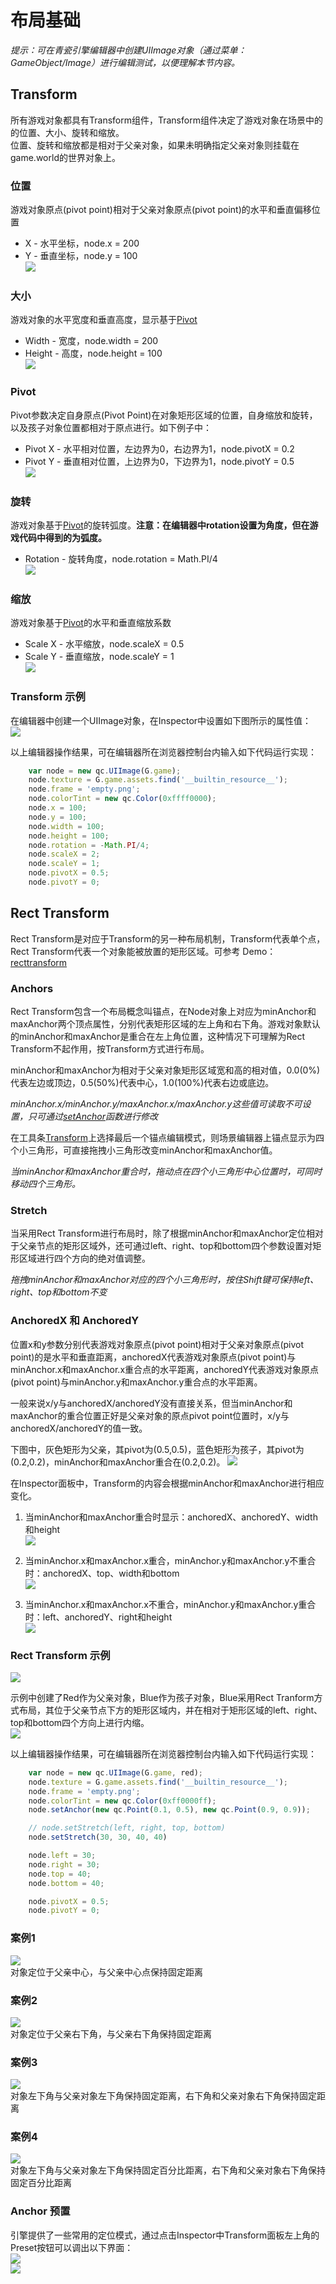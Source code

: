 # 布局基础
*提示：可在青瓷引擎编辑器中创建UIImage对象（通过菜单：GameObject/Image）进行编辑测试，以便理解本节内容。*

## Transform
所有游戏对象都具有Transform组件，Transform组件决定了游戏对象在场景中的的位置、大小、旋转和缩放。  
位置、旋转和缩放都是相对于父亲对象，如果未明确指定父亲对象则挂载在game.world的世界对象上。

### 位置
游戏对象原点(pivot point)相对于父亲对象原点(pivot point)的水平和垂直偏移位置
* X - 水平坐标，node.x = 200
* Y - 垂直坐标，node.y = 100    
![](images/position.png)

### 大小
游戏对象的水平宽度和垂直高度，显示基于[Pivot](#pivot)
* Width - 宽度，node.width = 200
* Height - 高度，node.height = 100    
![](images/size.png)

### Pivot
Pivot参数决定自身原点(Pivot Point)在对象矩形区域的位置，自身缩放和旋转，以及孩子对象位置都相对于原点进行。如下例子中：
* Pivot X - 水平相对位置，左边界为0，右边界为1，node.pivotX = 0.2
* Pivot Y - 垂直相对位置，上边界为0，下边界为1，node.pivotY = 0.5  
![](images/pivot.png)  

### 旋转
游戏对象基于[Pivot](#pivot)的旋转弧度。__注意：在编辑器中rotation设置为角度，但在游戏代码中得到的为弧度。__
* Rotation - 旋转角度，node.rotation = Math.PI/4  
![](images/rotation.png)

### 缩放
游戏对象基于[Pivot](#pivot)的水平和垂直缩放系数
* Scale X - 水平缩放，node.scaleX = 0.5
* Scale Y - 垂直缩放，node.scaleY = 1  
![](images/scale.png)

### Transform 示例
在编辑器中创建一个UIImage对象，在Inspector中设置如下图所示的属性值：  
![](images/transform.png)

以上编辑器操作结果，可在编辑器所在浏览器控制台内输入如下代码运行实现：  
````javascript
    var node = new qc.UIImage(G.game);
    node.texture = G.game.assets.find('__builtin_resource__');
    node.frame = 'empty.png';
    node.colorTint = new qc.Color(0xffff0000);
    node.x = 100;
    node.y = 100;
    node.width = 100;
    node.height = 100;
    node.rotation = -Math.PI/4;
    node.scaleX = 2;
    node.scaleY = 1;
    node.pivotX = 0.5;
    node.pivotY = 0;
````

## Rect Transform

Rect Transform是对应于Transform的另一种布局机制，Transform代表单个点，Rect Transform代表一个对象能被放置的矩形区域。可参考 Demo：[recttransform](http://engine.zuoyouxi.com/demo/Layout/recttransform/index.html)

### Anchors
Rect Transform包含一个布局概念叫锚点，在Node对象上对应为minAnchor和maxAnchor两个顶点属性，分别代表矩形区域的左上角和右下角。游戏对象默认的minAnchor和maxAnchor是重合在左上角位置，这种情况下可理解为Rect Transform不起作用，按Transform方式进行布局。

minAnchor和maxAnchor为相对于父亲对象矩形区域宽和高的相对值，0.0(0%)代表左边或顶边，0.5(50%)代表中心，1.0(100%)代表右边或底边。

*minAnchor.x/minAnchor.y/maxAnchor.x/maxAnchor.y这些值可读取不可设置，只可通过[setAnchor](http://docs.zuoyouxi.com/api/gameobject/node_setAnchor.html)函数进行修改*

在工具条[Transform](../Interface/ToolBar.html#transform)上选择最后一个锚点编辑模式，则场景编辑器上锚点显示为四个小三角形，可直接拖拽小三角形改变minAnchor和maxAnchor值。

*当minAnchor和maxAnchor重合时，拖动点在四个小三角形中心位置时，可同时移动四个三角形。*

### Stretch
当采用Rect Transform进行布局时，除了根据minAnchor和maxAnchor定位相对于父亲节点的矩形区域外，还可通过left、right、top和bottom四个参数设置对矩形区域进行四个方向的绝对值调整。

*拖拽minAnchor和maxAnchor对应的四个小三角形时，按住Shift键可保持left、right、top和bottom不变*

### AnchoredX 和 AnchoredY
位置x和y参数分别代表游戏对象原点(pivot point)相对于父亲对象原点(pivot point)的是水平和垂直距离，anchoredX代表游戏对象原点(pivot point)与minAnchor.x和maxAnchor.x重合点的水平距离，anchoredY代表游戏对象原点(pivot point)与minAnchor.y和maxAnchor.y重合点的水平距离。

一般来说x/y与anchoredX/anchoredY没有直接关系，但当minAnchor和maxAnchor的重合位置正好是父亲对象的原点pivot point位置时，x/y与anchoredX/anchoredY的值一致。

下图中，灰色矩形为父亲，其pivot为(0.5,0.5)，蓝色矩形为孩子，其pivot为(0.2,0.2)，minAnchor和maxAnchor重合在(0.2,0.2)。
![](images/anchoredxy.png)  

在Inspector面板中，Transform的内容会根据minAnchor和maxAnchor进行相应变化。  

1. 当minAnchor和maxAnchor重合时显示：anchoredX、anchoredY、width和height  
  ![](images/xywh.png)  

2. 当minAnchor.x和maxAnchor.x重合，minAnchor.y和maxAnchor.y不重合时：anchoredX、top、width和bottom  
  ![](images/anchoredx.png)  

3. 当minAnchor.x和maxAnchor.x不重合，minAnchor.y和maxAnchor.y重合时：left、anchoredY、right和height  
  ![](images/anchoredy.png)  

### Rect Transform 示例  
![](images/rect_transform_scene.png)

示例中创建了Red作为父亲对象，Blue作为孩子对象，Blue采用Rect Tranform方式布局，其位于父亲节点下方的矩形区域内，并在相对于矩形区域的left、right、top和bottom四个方向上进行内缩。    
![](images/rect_transform_inspector.png)  

以上编辑器操作结果，可在编辑器所在浏览器控制台内输入如下代码运行实现：
````javascript
    var node = new qc.UIImage(G.game, red);
    node.texture = G.game.assets.find('__builtin_resource__');
    node.frame = 'empty.png';
    node.colorTint = new qc.Color(0xff0000ff);
    node.setAnchor(new qc.Point(0.1, 0.5), new qc.Point(0.9, 0.9));

    // node.setStretch(left, right, top, bottom)
    node.setStretch(30, 30, 40, 40)

    node.left = 30;
    node.right = 30;
    node.top = 40;
    node.bottom = 40;

    node.pivotX = 0.5;
    node.pivotY = 0;
````

### 案例1
![](images/anchor_center.gif)  
对象定位于父亲中心，与父亲中心点保持固定距离

### 案例2
![](images/anchor_corner.gif)  
对象定位于父亲右下角，与父亲右下角保持固定距离

### 案例3
![](images/anchor_stretch.gif)    
对象左下角与父亲对象左下角保持固定距离，右下角和父亲对象右下角保持固定距离

### 案例4
![](images/anchor_pos.gif)    
对象左下角与父亲对象左下角保持固定百分比距离，右下角和父亲对象右下角保持固定百分比距离

### Anchor 预置
引擎提供了一些常用的定位模式，通过点击Inspector中Transform面板左上角的Preset按钮可以调出以下界面：  
![](images/preset_button.jpeg)  
![](images/anchor_presets.png)  
